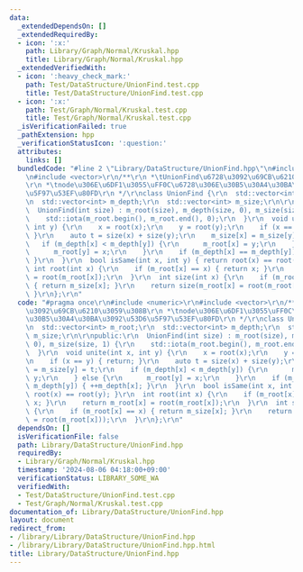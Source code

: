 ```yaml
---
data:
  _extendedDependsOn: []
  _extendedRequiredBy:
  - icon: ':x:'
    path: Library/Graph/Normal/Kruskal.hpp
    title: Library/Graph/Normal/Kruskal.hpp
  _extendedVerifiedWith:
  - icon: ':heavy_check_mark:'
    path: Test/DataStructure/UnionFind.test.cpp
    title: Test/DataStructure/UnionFind.test.cpp
  - icon: ':x:'
    path: Test/Graph/Normal/Kruskal.test.cpp
    title: Test/Graph/Normal/Kruskal.test.cpp
  _isVerificationFailed: true
  _pathExtension: hpp
  _verificationStatusIcon: ':question:'
  attributes:
    links: []
  bundledCode: "#line 2 \"Library/DataStructure/UnionFind.hpp\"\n#include <numeric>\r\
    \n#include <vector>\r\n/**\r\n *\tUnionFind\u6728\u3092\u69CB\u6210\u3059\u308B\
    \r\n *\tnode\u306E\u6DF1\u3055\uFF0C\u6728\u306E\u30B5\u30A4\u30BA\u3092\u53D6\
    \u5F97\u53EF\u80FD\r\n */\r\nclass UnionFind {\r\n  std::vector<int> m_root;\r\
    \n  std::vector<int> m_depth;\r\n  std::vector<int> m_size;\r\n\r\npublic:\r\n\
    \  UnionFind(int size) : m_root(size), m_depth(size, 0), m_size(size, 1) {\r\n\
    \    std::iota(m_root.begin(), m_root.end(), 0);\r\n  }\r\n  void unite(int x,\
    \ int y) {\r\n    x = root(x);\r\n    y = root(y);\r\n    if (x == y) { return;\
    \ }\r\n    auto t = size(x) + size(y);\r\n    m_size[x] = m_size[y] = t;\r\n \
    \   if (m_depth[x] < m_depth[y]) {\r\n      m_root[x] = y;\r\n    } else {\r\n\
    \      m_root[y] = x;\r\n    }\r\n    if (m_depth[x] == m_depth[y]) { ++m_depth[x];\
    \ }\r\n  }\r\n  bool isSame(int x, int y) { return root(x) == root(y); }\r\n \
    \ int root(int x) {\r\n    if (m_root[x] == x) { return x; }\r\n    return m_root[x]\
    \ = root(m_root[x]);\r\n  }\r\n  int size(int x) {\r\n    if (m_root[x] == x)\
    \ { return m_size[x]; }\r\n    return size(m_root[x] = root(m_root[x]));\r\n \
    \ }\r\n};\r\n"
  code: "#pragma once\r\n#include <numeric>\r\n#include <vector>\r\n/**\r\n *\tUnionFind\u6728\
    \u3092\u69CB\u6210\u3059\u308B\r\n *\tnode\u306E\u6DF1\u3055\uFF0C\u6728\u306E\
    \u30B5\u30A4\u30BA\u3092\u53D6\u5F97\u53EF\u80FD\r\n */\r\nclass UnionFind {\r\
    \n  std::vector<int> m_root;\r\n  std::vector<int> m_depth;\r\n  std::vector<int>\
    \ m_size;\r\n\r\npublic:\r\n  UnionFind(int size) : m_root(size), m_depth(size,\
    \ 0), m_size(size, 1) {\r\n    std::iota(m_root.begin(), m_root.end(), 0);\r\n\
    \  }\r\n  void unite(int x, int y) {\r\n    x = root(x);\r\n    y = root(y);\r\
    \n    if (x == y) { return; }\r\n    auto t = size(x) + size(y);\r\n    m_size[x]\
    \ = m_size[y] = t;\r\n    if (m_depth[x] < m_depth[y]) {\r\n      m_root[x] =\
    \ y;\r\n    } else {\r\n      m_root[y] = x;\r\n    }\r\n    if (m_depth[x] ==\
    \ m_depth[y]) { ++m_depth[x]; }\r\n  }\r\n  bool isSame(int x, int y) { return\
    \ root(x) == root(y); }\r\n  int root(int x) {\r\n    if (m_root[x] == x) { return\
    \ x; }\r\n    return m_root[x] = root(m_root[x]);\r\n  }\r\n  int size(int x)\
    \ {\r\n    if (m_root[x] == x) { return m_size[x]; }\r\n    return size(m_root[x]\
    \ = root(m_root[x]));\r\n  }\r\n};\r\n"
  dependsOn: []
  isVerificationFile: false
  path: Library/DataStructure/UnionFind.hpp
  requiredBy:
  - Library/Graph/Normal/Kruskal.hpp
  timestamp: '2024-08-06 04:18:00+09:00'
  verificationStatus: LIBRARY_SOME_WA
  verifiedWith:
  - Test/DataStructure/UnionFind.test.cpp
  - Test/Graph/Normal/Kruskal.test.cpp
documentation_of: Library/DataStructure/UnionFind.hpp
layout: document
redirect_from:
- /library/Library/DataStructure/UnionFind.hpp
- /library/Library/DataStructure/UnionFind.hpp.html
title: Library/DataStructure/UnionFind.hpp
---
```

